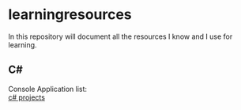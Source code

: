 # learningresources
In this repository will document all the resources I know and I use for learning.

## C#

Console Application list: <br>
[c# projects](https://raw.githubusercontent.com/Morasiu/ProgrammingChallenges/master/docs/list.png)

